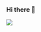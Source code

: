 ### Hi there 👋

<!--
**chasays/chasays** is a ✨ _special_ ✨ repository because its `README.md` (this file) appears on your GitHub profile.

Here are some ideas to get you started:

- 🔭 I’m currently working on 
-->

![](https://github-readme-stats.vercel.app/api?username=chasays&theme=dark)
